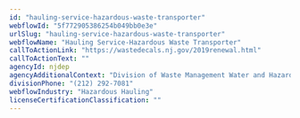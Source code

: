 ```yaml
---
id: "hauling-service-hazardous-waste-transporter"
webflowId: "5f772905386254b049bb0e3e"
urlSlug: "hauling-service-hazardous-waste-transporter"
webflowName: "Hauling Service-Hazardous Waste Transporter"
callToActionLink: "https://wastedecals.nj.gov/2019renewal.html"
callToActionText: ""
agencyId: njdep
agencyAdditionalContext: "Division of Waste Management Water and Hazardous Waste Enforcement"
divisionPhone: "(212) 292-7081"
webflowIndustry: "Hazardous Hauling"
licenseCertificationClassification: ""
---
```

